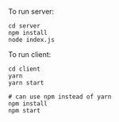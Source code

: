 To run server:

```shell
cd server
npm install
node index.js
```

To run client:

```shell
cd client
yarn
yarn start

# can use npm instead of yarn
npm install
npm start
```
